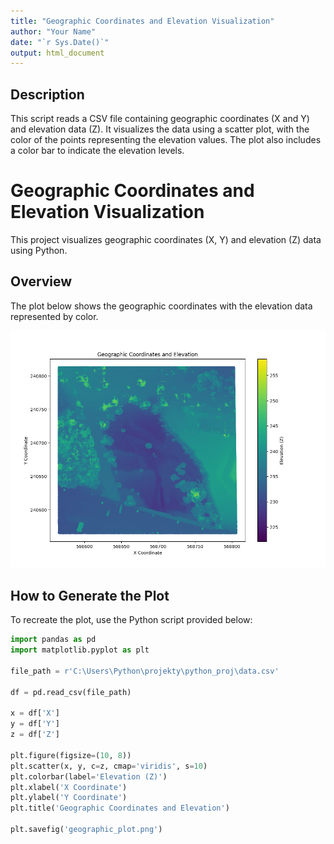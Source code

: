 ```yaml
---
title: "Geographic Coordinates and Elevation Visualization"
author: "Your Name"
date: "`r Sys.Date()`"
output: html_document
---
```


## Description

This script reads a CSV file containing geographic coordinates (X and Y) and elevation data (Z). It visualizes the data using a scatter plot, with the color of the points representing the elevation values. The plot also includes a color bar to indicate the elevation levels.


# Geographic Coordinates and Elevation Visualization

This project visualizes geographic coordinates (X, Y) and elevation (Z) data using Python.

## Overview

The plot below shows the geographic coordinates with the elevation data represented by color.

![Geographic Plot](./fig1.png)

## How to Generate the Plot

To recreate the plot, use the Python script provided below:

```python
import pandas as pd
import matplotlib.pyplot as plt

file_path = r'C:\Users\Python\projekty\python_proj\data.csv'

df = pd.read_csv(file_path)

x = df['X']
y = df['Y']
z = df['Z']

plt.figure(figsize=(10, 8))
plt.scatter(x, y, c=z, cmap='viridis', s=10)
plt.colorbar(label='Elevation (Z)')
plt.xlabel('X Coordinate')
plt.ylabel('Y Coordinate')
plt.title('Geographic Coordinates and Elevation')

plt.savefig('geographic_plot.png')
